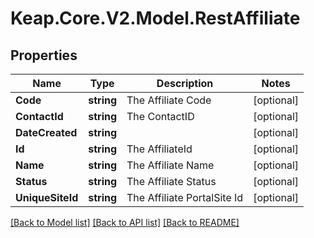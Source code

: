 # Keap.Core.V2.Model.RestAffiliate

## Properties

Name | Type | Description | Notes
------------ | ------------- | ------------- | -------------
**Code** | **string** | The Affiliate Code | [optional] 
**ContactId** | **string** | The ContactID | [optional] 
**DateCreated** | **string** |  | [optional] 
**Id** | **string** | The AffiliateId | [optional] 
**Name** | **string** | The Affiliate Name | [optional] 
**Status** | **string** | The Affiliate Status | [optional] 
**UniqueSiteId** | **string** | The Affiliate PortalSite Id | [optional] 

[[Back to Model list]](../README.md#documentation-for-models) [[Back to API list]](../README.md#documentation-for-api-endpoints) [[Back to README]](../README.md)

